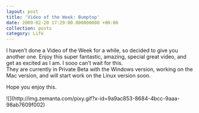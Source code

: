 ```yaml
---
layout: post
title: 'Video of the Week: Bumptop'
date: 2009-02-20 17:29:00.000000000 +00:00
collection: posts
category: Life
---
```


<div>I haven’t done a Video of the Week for a while, so decided to give you another one. Enjoy this super fantastic, amazing, special great video, and get as excited as I am. I sooo can’t wait for this.<div class="youtube-video"></div>They are currently in Private Beta with the Windows version, working on the Mac version, and will start work on the Linux version soon.

Hope you enjoy this.

<div class="zemanta-pixie">![](http://img.zemanta.com/pixy.gif?x-id=9a9ac853-8684-4bcc-9aaa-98ab7609f002)</div></div>
